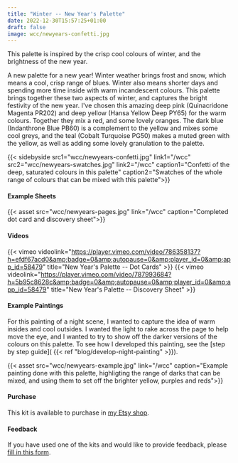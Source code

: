```yaml
---
title: "Winter -- New Year's Palette"
date: 2022-12-30T15:57:25+01:00
draft: false
image: wcc/newyears-confetti.jpg
---
```


This palette is inspired by the crisp cool colours of winter, and the brightness of the new year.  

A new palette for a new year! Winter weather brings frost and snow, which means a cool, crisp range of blues.  Winter also means shorter days and spending more time inside with warm incandescent colours. This palette brings together these two aspects of winter, and captures the bright festivity of the new year.  I've chosen this amazing deep pink (Quinacridone Magenta PR202) and deep yellow (Hansa Yellow Deep PY65) for the warm colours. Together they mix a red, and some lovely oranges. The dark blue (Indanthrone Blue PB60) is a complement to the yellow and mixes some cool greys, and the teal (Cobalt Turquoise PG50) makes a muted green with the yellow, as well as adding some lovely granulation to the palette. 

{{< sidebyside src1="wcc/newyears-confetti.jpg" link1="/wcc" src2="wcc/newyears-swatches.jpg" link2="/wcc" caption1="Confetti of the deep, saturated colours in this palette" caption2="Swatches of the whole range of colours that can be mixed with this palette">}}

#### Example Sheets

{{< asset src="wcc/newyears-pages.jpg" link="/wcc" caption="Completed dot card and discovery sheet">}}

#### Videos

{{< vimeo videolink="https://player.vimeo.com/video/786358137?h=efdf67acd0&amp;badge=0&amp;autopause=0&amp;player_id=0&amp;app_id=58479" title="New Year's Palette -- Dot Cards" >}}
{{< vimeo videolink="https://player.vimeo.com/video/787993684?h=5b95c8628c&amp;badge=0&amp;autopause=0&amp;player_id=0&amp;app_id=58479" title="New Year's Palette -- Discovery Sheet" >}}


#### Example Paintings

For this painting of a night scene, I wanted to capture the idea of warm insides and cool outsides.  I wanted the light to rake across the page to help move the eye, and I wanted to try to show off the darker versions of the colours on this palette.  To see how I developed this painting, see the [step by step guide]( {{< ref "blog/develop-night-painting" >}}). 

{{< asset src="wcc/newyears-example.jpg" link="/wcc" caption="Example painting done with this palette, highligting the range of darks that can be mixed, and using them to set off the brighter yellow, purples and reds">}}

#### Purchase

This kit is available to purchase in [my Etsy shop](https://www.etsy.com/uk/listing/1369089942/watercolour-curious-new-years-palette).

#### Feedback

If you have used one of the kits and would like to provide feedback, please [fill in this form](https://forms.gle/CgPkziFB4CgbPGvL7).


